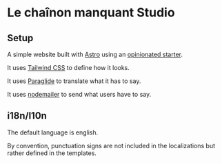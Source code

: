 # Le chaînon manquant Studio

## Setup

A simple website built with [Astro](https://astro.build) using an [opinionated starter](https://github.com/pluxain/astro-starter).

It uses [Tailwind CSS](https://tailwindcss.com) to define how it looks.

It uses [Paraglide](https://inlang.com/m/gerre34r/library-inlang-paraglideJs) to translate what it has to say.

It uses [nodemailer](https://nodemailer.com/) to send what users have to say.

## i18n/l10n

The default language is english.

By convention, punctuation signs are not included in the localizations but rather defined in the templates.
